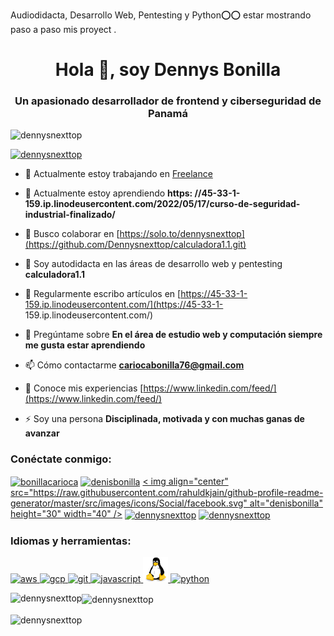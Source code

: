 Audiodidacta, Desarrollo Web, Pentesting y Python⭕⭕
estar mostrando paso a paso mis proyect . 

<h1 align="center">Hola 👋, soy Dennys Bonilla</h1>
<h3 align="center">Un apasionado desarrollador de frontend y ciberseguridad de Panamá</h3>

<p align="left"> <img src="https://komarev.com/ghpvc/?username=dennysnexttop&label=Profile%20views&color=0e75b6&style=flat" alt="dennysnexttop" /> </p>

<p align="left"> <a href=" https://github.com/ryo-ma/github-profile-trofeo"><img src="https://github-profile-trofeo.vercel.app/?username=dennysnexttop" alt="dennysnexttop" /> </a> </p>

- 🔭 Actualmente estoy trabajando en [Freelance](https://45-33-1-159.ip.linodeusercontent.com/)

- 🌱 Actualmente estoy aprendiendo **https: //45-33-1-159.ip.linodeusercontent.com/2022/05/17/curso-de-seguridad-industrial-finalizado/**

- 👯 Busco colaborar en [https://solo.to/dennysnexttop](https://github.com/Dennysnexttop/calculadora1.1.git)

- 🤝 Soy autodidacta en las áreas de desarrollo web y pentesting **calculadora1.1**

- 📝 Regularmente escribo artículos en [https://45-33-1-159.ip.linodeusercontent.com/](https://45-33-1- 159.ip.linodeusercontent.com/)

- 💬 Pregúntame sobre **En el área de estudio web y computación siempre me gusta estar aprendiendo**

- 📫 Cómo contactarme **cariocabonilla76@gmail.com**

- 📄 Conoce mis experiencias [https://www.linkedin.com/feed/](https://www.linkedin.com/feed/)

- ⚡ Soy una persona **Disciplinada, motivada y con muchas ganas de avanzar**

<h3 align="left">Conéctate conmigo:</h3>
<p align="left">
<a href="https://twitter.com/bonillacarioca" target="blank"><img align="center" src="https://raw.githubusercontent.com/rahuldkjain/github-profile-readme-generator /master/src/images/icons/Social/twitter.svg" alt="bonillacarioca" height="30" width="40" /></a>
<a href="https://linkedin.com/in /denisbonilla" target="en blanco"><img align="center" src="https://raw.githubusercontent.com/rahuldkjain/github-profile-readme-generator/master/src/images/icons/Social/linked -en-alt.svg" alt="denisbonilla" altura="30" ancho="40" /></a>
<a href="https://fb.com/denisbonilla" target="blank">< img align="center" src="https://raw.githubusercontent.com/rahuldkjain/github-profile-readme-generator/master/src/images/icons/Social/facebook.svg" alt="denisbonilla" height="30" width="40" /></a>
<a href="https://instagram.com/dennysnexttop" target="blank"><img align="center" src="https://raw.githubusercontent.com/rahuldkjain/github-profile-readme-generator /master/src/images/icons/Social/instagram.svg" alt="dennysnexttop" height="30" width="40" /></a>
<a href="https://www.youtube.com /c/dennysnexttop" target="blank"><img align="center" src="https://raw.githubusercontent.com/rahuldkjain/github-profile-readme-generator/master/src/images/icons/Social /youtube.svg" alt="dennysnexttop" height="30" width="40" /></a>
</p>

<h3 align="left">Idiomas y herramientas:</h3>
<p align="left"> <a href="https://aws.amazon.com" target="_blank" rel="noreferrer"> <img src="https://raw.githubusercontent.com/devicons /devicon/master/icons/amazonwebservices/amazonwebservices-original-wordmark.svg" alt="aws" width="40" height="40"/> </a> <a href="https://cloud.google .com" target="_blank" rel="noreferrer"> <img src="https://www.vectorlogo.zone/logos/google_cloud/google_cloud-icon.svg" alt="gcp" width="40" height ="40"/> </a> <a href="https://git-scm.com/" target="_blank" rel="noreferrer"> <img src="https://www.vectorlogo.zone/logos/git-scm/git-scm-icon.svg" alt="git" width="40" height="40"/> </a> <a href="https://developer. mozilla.org/en-US/docs/Web/JavaScript" target="_blank" rel="noreferrer"> <img src="https://raw.githubusercontent.com/devicons/devicon/master/icons/javascript/ javascript-original.svg" alt="javascript" width="40" height="40"/> </a> <a href="https://www.linux.org/" target="_blank" rel= "noreferrer"> <img src="https://raw.githubusercontent.com/devicons/devicon/master/icons/linux/linux-original.svg" alt="linux" width="40" height="40" /> </a><a href="https://www.python.org" target="_blank" rel="noreferrer"> <img src="https://raw.githubusercontent.com/devicons/devicon/master/icons/python /python-original.svg" alt="python" ancho="40" altura="40"/> </a> </p>

<p><img align="left" src="https://github-readme-stats.vercel.app/api/top-langs?username=dennysnexttop&show_icons=true&locale=en&layout=compact" alt="dennysnexttop" /> </p>

<p> <img align="center" src="https://github-readme-stats.vercel.app/api?username=dennysnexttop&show_icons=true&locale=en" alt="dennysnexttop" /> </p>

<p><img align="center" src="https://github-readme-streak-stats.herokuapp.com/?user=dennysnexttop&" alt="dennysnexttop" /></p>
